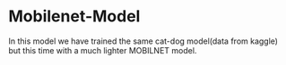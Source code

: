 # Mobilenet-Model
In this model we have trained the same cat-dog model(data from kaggle) but this time with a much lighter MOBILNET model.
